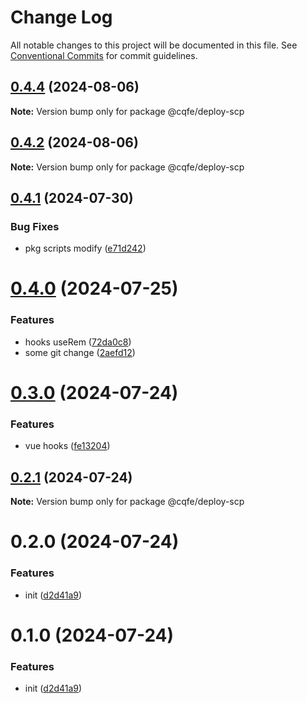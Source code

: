 # Change Log

All notable changes to this project will be documented in this file.
See [Conventional Commits](https://conventionalcommits.org) for commit guidelines.

## [0.4.4](https://github.com/leoDreamer/cqfe/compare/@cqfe/deploy-scp@0.4.2...@cqfe/deploy-scp@0.4.4) (2024-08-06)

**Note:** Version bump only for package @cqfe/deploy-scp





## [0.4.2](https://github.com/leoDreamer/cqfe/compare/@cqfe/deploy-scp@0.4.1...@cqfe/deploy-scp@0.4.2) (2024-08-06)

**Note:** Version bump only for package @cqfe/deploy-scp





## [0.4.1](https://github.com/leoDreamer/cqfe/compare/@cqfe/deploy-scp@0.4.0...@cqfe/deploy-scp@0.4.1) (2024-07-30)


### Bug Fixes

* pkg scripts modify ([e71d242](https://github.com/leoDreamer/cqfe/commit/e71d242779e2d4211e6d88377533523b83338563))





# [0.4.0](https://github.com/leoDreamer/cqfe/compare/@cqfe/deploy-scp@0.3.0...@cqfe/deploy-scp@0.4.0) (2024-07-25)


### Features

* hooks useRem ([72da0c8](https://github.com/leoDreamer/cqfe/commit/72da0c860f47f427fd3b27a3e397d450b10ade1f))
* some git change ([2aefd12](https://github.com/leoDreamer/cqfe/commit/2aefd1214b954adbc26ede4323ac4f7b45a3451e))





# [0.3.0](https://github.com/leoDreamer/cqfe/compare/@cqfe/deploy-scp@0.2.1...@cqfe/deploy-scp@0.3.0) (2024-07-24)


### Features

* vue hooks ([fe13204](https://github.com/leoDreamer/cqfe/commit/fe13204857ae8910efa920dbc4cbcc47321068ae))





## [0.2.1](https://github.com/leoDreamer/cqfe/compare/@cqfe/deploy-scp@0.2.0...@cqfe/deploy-scp@0.2.1) (2024-07-24)

**Note:** Version bump only for package @cqfe/deploy-scp





# 0.2.0 (2024-07-24)


### Features

* init ([d2d41a9](https://github.com/leoDreamer/cqfe/commit/d2d41a966d92444e3f0267f2686bc845e78317d5))





# 0.1.0 (2024-07-24)


### Features

* init ([d2d41a9](https://github.com/leoDreamer/llleo/commit/d2d41a966d92444e3f0267f2686bc845e78317d5))
